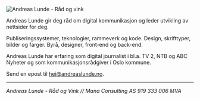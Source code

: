 ![Andreas Lunde - Råd og vink	](https://res.cloudinary.com/safelink/image/upload/c_crop,dpr_auto,f_auto,h_750,q_auto,w_750/c_scale,f_auto,h_200,q_auto,w_200/v1528570805/andreas%20lunde%20r%C3%A5d%20og%20vink.png)

Andreas Lunde gir deg råd om digital kommunikasjon og leder utvikling av nettsider for deg.

Publiseringssystemer, teknologier, rammeverk og kode. Design, skrifttyper, bilder og farger. Byrå, designer, front-end og back-end. 

Andreas Lunde har erfaring som digital journalist i bl.a. TV 2, NTB og ABC Nyheter og som kommunikasjonsrådgiver i Oslo kommune.

Send en epost til hei@andreaslunde.no.

---

*Andreas Lunde - Råd og Vink // Mana Consulting AS 919 333 006 MVA*


<!--stackedit_data:
eyJwcm9wZXJ0aWVzIjoidGl0bGU6IEFuZHJlYXMgTHVuZGUgLS
BSw6VkIG9nIHZpbmtcbmZlYXR1cmVkSW1hZ2U6ID4tXG4gIGh0
dHBzOi8vcmVzLmNsb3VkaW5hcnkuY29tL3NhZmVsaW5rL2ltYW
dlL3VwbG9hZC9jX2Nyb3AsZHByX2F1dG8sZl9hdXRvLGhfNzUw
LHFfYXV0byx3Xzc1MC9jX3NjYWxlLGZfYXV0byxoXzIwMCxxX2
F1dG8sd18yMDAvdjE1Mjg1NzA4MDUvYW5kcmVhcyUyMGx1bmRl
JTIwciVDMyVBNWQlMjBvZyUyMHZpbmsucG5nXG4iLCJoaXN0b3
J5IjpbLTk1NzQyMDk5MCwxODc0NjE1MjM0XX0=
-->